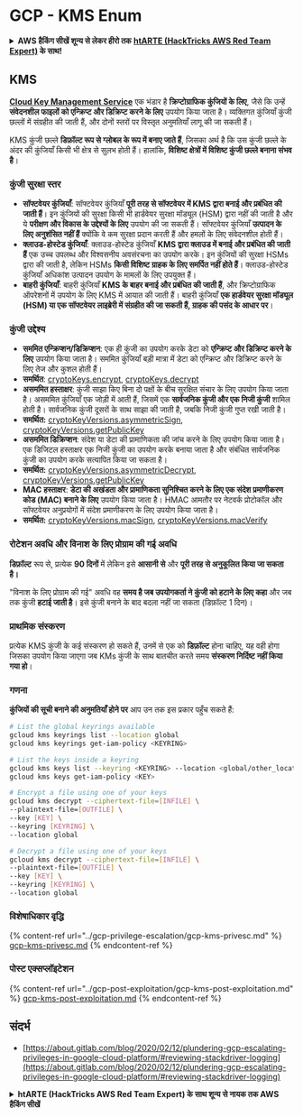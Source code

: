 # GCP - KMS Enum

<details>

<summary><strong>AWS हैकिंग सीखें शून्य से लेकर हीरो तक</strong> <a href="https://training.hacktricks.xyz/courses/arte"><strong>htARTE (HackTricks AWS Red Team Expert)</strong></a><strong> के साथ!</strong></summary>

HackTricks का समर्थन करने के अन्य तरीके:

* यदि आप चाहते हैं कि आपकी **कंपनी का विज्ञापन HackTricks में दिखाई दे** या **HackTricks को PDF में डाउनलोड करें**, तो [**सब्सक्रिप्शन प्लान्स**](https://github.com/sponsors/carlospolop) देखें!
* [**आधिकारिक PEASS & HackTricks स्वैग**](https://peass.creator-spring.com) प्राप्त करें
* [**The PEASS Family**](https://opensea.io/collection/the-peass-family) की खोज करें, हमारा एक्सक्लूसिव [**NFTs**](https://opensea.io/collection/the-peass-family) का संग्रह
* 💬 [**Discord group**](https://discord.gg/hRep4RUj7f) में **शामिल हों** या [**telegram group**](https://t.me/peass) या **Twitter** पर 🐦 [**@carlospolopm**](https://twitter.com/carlospolopm) को **फॉलो करें**.
* **HackTricks** और [**HackTricks Cloud**](https://github.com/carlospolop/hacktricks-cloud) github repos में PRs सबमिट करके अपनी हैकिंग ट्रिक्स साझा करें.

</details>

## KMS

[**Cloud Key Management Service**](https://cloud.google.com/kms/docs/) एक भंडार है **क्रिप्टोग्राफिक कुंजियों के लिए**, जैसे कि उन्हें **संवेदनशील फाइलों को एन्क्रिप्ट और डिक्रिप्ट करने के लिए** उपयोग किया जाता है। व्यक्तिगत कुंजियाँ कुंजी छल्लों में संग्रहीत की जाती हैं, और दोनों स्तरों पर विस्तृत अनुमतियाँ लागू की जा सकती हैं।

KMS कुंजी छल्ले **डिफ़ॉल्ट रूप से ग्लोबल के रूप में बनाए जाते हैं**, जिसका अर्थ है कि उस कुंजी छल्ले के अंदर की कुंजियाँ किसी भी क्षेत्र से सुलभ होती हैं। हालांकि, **विशिष्ट क्षेत्रों में विशिष्ट कुंजी छल्ले बनाना संभव है**।

### कुंजी सुरक्षा स्तर

* **सॉफ्टवेयर कुंजियाँ**: सॉफ्टवेयर कुंजियाँ **पूरी तरह से सॉफ्टवेयर में KMS द्वारा बनाई और प्रबंधित की जाती हैं**। इन कुंजियों की सुरक्षा किसी भी हार्डवेयर सुरक्षा मॉड्यूल (HSM) द्वारा नहीं की जाती है और ये **परीक्षण और विकास के उद्देश्यों के लिए** उपयोग की जा सकती हैं। सॉफ्टवेयर कुंजियाँ **उत्पादन के लिए अनुशंसित नहीं हैं** क्योंकि वे कम सुरक्षा प्रदान करती हैं और हमलों के लिए संवेदनशील होती हैं।
* **क्लाउड-होस्टेड कुंजियाँ**: क्लाउड-होस्टेड कुंजियाँ **KMS द्वारा क्लाउड में बनाई और प्रबंधित की जाती हैं** एक उच्च उपलब्ध और विश्वसनीय अवसंरचना का उपयोग करके। इन कुंजियों की सुरक्षा HSMs द्वारा की जाती है, लेकिन HSMs **किसी विशिष्ट ग्राहक के लिए समर्पित नहीं होते हैं**। क्लाउड-होस्टेड कुंजियाँ अधिकांश उत्पादन उपयोग के मामलों के लिए उपयुक्त हैं।
* **बाहरी कुंजियाँ**: बाहरी कुंजियाँ **KMS के बाहर बनाई और प्रबंधित की जाती हैं**, और क्रिप्टोग्राफिक ऑपरेशनों में उपयोग के लिए KMS में आयात की जाती हैं। बाहरी कुंजियाँ **एक हार्डवेयर सुरक्षा मॉड्यूल (HSM) या एक सॉफ्टवेयर लाइब्रेरी में संग्रहीत की जा सकती हैं, ग्राहक की पसंद के आधार पर**।

### कुंजी उद्देश्य

* **सममित एन्क्रिप्शन/डिक्रिप्शन**: एक ही कुंजी का उपयोग करके डेटा को **एन्क्रिप्ट और डिक्रिप्ट करने के लिए** उपयोग किया जाता है। सममित कुंजियाँ बड़ी मात्रा में डेटा को एन्क्रिप्ट और डिक्रिप्ट करने के लिए तेज और कुशल होती हैं।
* **समर्थित**: [cryptoKeys.encrypt](https://cloud.google.com/kms/docs/reference/rest/v1/projects.locations.keyRings.cryptoKeys/encrypt), [cryptoKeys.decrypt](https://cloud.google.com/kms/docs/reference/rest/v1/projects.locations.keyRings.cryptoKeys/decrypt)
* **असममित हस्ताक्षर**: कुंजी साझा किए बिना दो पक्षों के बीच सुरक्षित संचार के लिए उपयोग किया जाता है। असममित कुंजियाँ एक जोड़ी में आती हैं, जिसमें एक **सार्वजनिक कुंजी और एक निजी कुंजी** शामिल होती है। सार्वजनिक कुंजी दूसरों के साथ साझा की जाती है, जबकि निजी कुंजी गुप्त रखी जाती है।
* **समर्थित:** [cryptoKeyVersions.asymmetricSign](https://cloud.google.com/kms/docs/reference/rest/v1/projects.locations.keyRings.cryptoKeys.cryptoKeyVersions/asymmetricSign), [cryptoKeyVersions.getPublicKey](https://cloud.google.com/kms/docs/reference/rest/v1/projects.locations.keyRings.cryptoKeys.cryptoKeyVersions/getPublicKey)
* **असममित डिक्रिप्शन**: संदेश या डेटा की प्रामाणिकता की जांच करने के लिए उपयोग किया जाता है। एक डिजिटल हस्ताक्षर एक निजी कुंजी का उपयोग करके बनाया जाता है और संबंधित सार्वजनिक कुंजी का उपयोग करके सत्यापित किया जा सकता है।
* **समर्थित:** [cryptoKeyVersions.asymmetricDecrypt](https://cloud.google.com/kms/docs/reference/rest/v1/projects.locations.keyRings.cryptoKeys.cryptoKeyVersions/asymmetricDecrypt), [cryptoKeyVersions.getPublicKey](https://cloud.google.com/kms/docs/reference/rest/v1/projects.locations.keyRings.cryptoKeys.cryptoKeyVersions/getPublicKey)
* **MAC हस्ताक्षर**: **डेटा की अखंडता और प्रामाणिकता सुनिश्चित करने के लिए एक संदेश प्रमाणीकरण कोड (MAC) बनाने के लिए** उपयोग किया जाता है। HMAC आमतौर पर नेटवर्क प्रोटोकॉल और सॉफ्टवेयर अनुप्रयोगों में संदेश प्रमाणीकरण के लिए उपयोग किया जाता है।
* **समर्थित:** [cryptoKeyVersions.macSign](https://cloud.google.com/kms/docs/reference/rest/v1/projects.locations.keyRings.cryptoKeys.cryptoKeyVersions/macSign), [cryptoKeyVersions.macVerify](https://cloud.google.com/kms/docs/reference/rest/v1/projects.locations.keyRings.cryptoKeys.cryptoKeyVersions/macVerify)

### रोटेशन अवधि और विनाश के लिए प्रोग्राम की गई अवधि

**डिफ़ॉल्ट** रूप से, प्रत्येक **90 दिनों** में लेकिन इसे **आसानी से** और **पूरी तरह से अनुकूलित किया जा सकता है।**

"विनाश के लिए प्रोग्राम की गई" अवधि वह **समय है जब उपयोगकर्ता ने कुंजी को हटाने के लिए कहा** और जब तक कुंजी **हटाई जाती है**। इसे कुंजी बनाने के बाद बदला नहीं जा सकता (डिफ़ॉल्ट 1 दिन)।

### प्राथमिक संस्करण

प्रत्येक KMS कुंजी के कई संस्करण हो सकते हैं, उनमें से एक को **डिफ़ॉल्ट** होना चाहिए, यह वही होगा जिसका उपयोग किया जाएगा जब KMs कुंजी के साथ बातचीत करते समय **संस्करण निर्दिष्ट नहीं किया गया हो**।

### गणना

**कुंजियों की सूची बनाने की अनुमतियाँ होने पर** आप उन तक इस प्रकार पहुँच सकते हैं:
```bash
# List the global keyrings available
gcloud kms keyrings list --location global
gcloud kms keyrings get-iam-policy <KEYRING>

# List the keys inside a keyring
gcloud kms keys list --keyring <KEYRING> --location <global/other_locations>
gcloud kms keys get-iam-policy <KEY>

# Encrypt a file using one of your keys
gcloud kms decrypt --ciphertext-file=[INFILE] \
--plaintext-file=[OUTFILE] \
--key [KEY] \
--keyring [KEYRING] \
--location global

# Decrypt a file using one of your keys
gcloud kms decrypt --ciphertext-file=[INFILE] \
--plaintext-file=[OUTFILE] \
--key [KEY] \
--keyring [KEYRING] \
--location global
```
### विशेषाधिकार वृद्धि

{% content-ref url="../gcp-privilege-escalation/gcp-kms-privesc.md" %}
[gcp-kms-privesc.md](../gcp-privilege-escalation/gcp-kms-privesc.md)
{% endcontent-ref %}

### पोस्ट एक्सप्लॉइटेशन

{% content-ref url="../gcp-post-exploitation/gcp-kms-post-exploitation.md" %}
[gcp-kms-post-exploitation.md](../gcp-post-exploitation/gcp-kms-post-exploitation.md)
{% endcontent-ref %}

## संदर्भ

* [https://about.gitlab.com/blog/2020/02/12/plundering-gcp-escalating-privileges-in-google-cloud-platform/#reviewing-stackdriver-logging](https://about.gitlab.com/blog/2020/02/12/plundering-gcp-escalating-privileges-in-google-cloud-platform/#reviewing-stackdriver-logging)

<details>

<summary><strong>htARTE (HackTricks AWS Red Team Expert) के साथ शून्य से नायक तक AWS हैकिंग सीखें</strong></summary>

HackTricks का समर्थन करने के अन्य तरीके:

* यदि आप चाहते हैं कि आपकी **कंपनी का विज्ञापन HackTricks में दिखाई दे** या **HackTricks को PDF में डाउनलोड करें**, तो [**सदस्यता योजनाएं**](https://github.com/sponsors/carlospolop) देखें!
* [**आधिकारिक PEASS & HackTricks स्वैग**](https://peass.creator-spring.com) प्राप्त करें
* [**The PEASS Family**](https://opensea.io/collection/the-peass-family) की खोज करें, हमारा विशेष [**NFTs**](https://opensea.io/collection/the-peass-family) संग्रह
* 💬 [**Discord group**](https://discord.gg/hRep4RUj7f) में **शामिल हों** या [**telegram group**](https://t.me/peass) में या **Twitter** पर 🐦 [**@carlospolopm**](https://twitter.com/carlospolopm) को **फॉलो करें**.
* [**HackTricks**](https://github.com/carlospolop/hacktricks) और [**HackTricks Cloud**](https://github.com/carlospolop/hacktricks-cloud) github repos में PRs सबमिट करके अपनी हैकिंग ट्रिक्स साझा करें।

</details>
